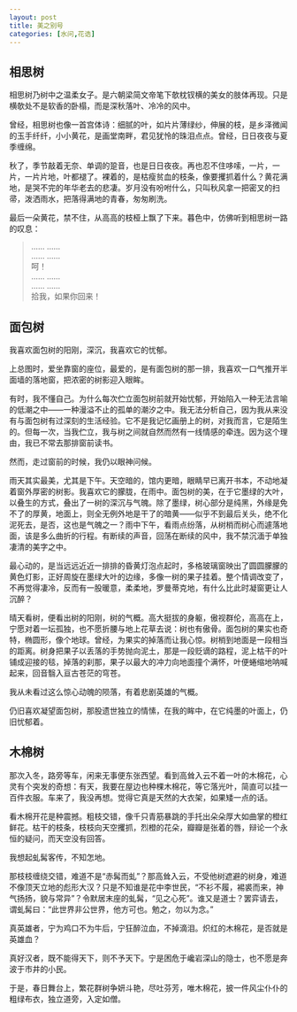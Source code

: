 ```yaml
---
layout: post
title: 美之别号
categories: [水问,花诰]
---
```


## 相思树

相思树乃树中之温柔女子。是六朝梁简文帝笔下欹枕钗横的美女的肢体再现。只是横欹处不是软香的卧榻，而是深秋落叶、冷冷的风中。

曾经，相思树也像一首宫体诗：细腻的叶，如片片薄绿纱，伸展的枝，是乡泽微闻的玉手纤纤，小小黄花，是画堂南畔，君见犹怜的珠泪点点。曾经，日日夜夜与夏季缠绵。

秋了，季节敲着无奈、单调的跫音，也是日日夜夜。再也忍不住哆嗦，一片，一片，一片片地，叶都褪了。裸着的，是枯瘦贫血的枝条，像要攫抓着什么？黄花满地，是哭不完的年华老去的悲凄。岁月没有吩咐什么，只叫秋风拿一把密叉的扫帚，泼洒雨水，把落得满地的青春，匆匆刷洗。

最后一朵黄花，禁不住，从高高的枝桠上飘了下来。暮色中，仿佛听到相思树一路的叹息：

> …… ……  
> …… ……  
> 呵！  
> …… ……  
> …… ……  
> 拾我，如果你回来！


## 面包树

我喜欢面包树的阳刚，深沉，我喜欢它的忧郁。

上总图时，爱坐靠窗的座位，最爱的，是有面包树的那一排，我喜欢一口气推开半面墙的落地窗，把浓密的树影迎入眼眸。

有时，我不懂自己。为什么每次伫立面包树前就开始忧郁，开始陷入一种无法言喻的低潮之中——一种漫溢不止的孤单的潮汐之中。我无法分析自己，因为我从来没有与面包树有过深刻的生活经验。它不是我记忆画册上的树，对我而言，它是陌生的。但每一次，当我伫立，我与树之间就自然而然有一线情感的牵连。因为这个理由，我已不常去那排窗前读书。

然而，走过窗前的时候，我仍以眼神问候。

雨天其实最美，尤其是下午。天空暗的，馆内更暗，眼睛早已离开书本，不动地凝着窗外厚密的树影。我喜欢它的朦胧，在雨中。面包树的美，在于它墨绿的大叶，以叠生的方式，叠出了一树的深沉与气魄。除了墨绿，树心部分是纯黑，外缘是免不了的厚黄，地面上，则全无例外地是干了的暗黄——似乎不到最后关头，绝不化泥死去，是否，这也是气魄之一？雨中下午，看雨点纷落，从树梢而树心而遽落地面，该是多么曲折的行程。有断续的声音，回荡在断续的风中，我不禁沉湎于单独凄清的美字之中。

最心动的，是当远远近近一排排的昏黄灯泡点起时，多格玻璃窗映出了圆圆朦朦的黄色灯影，正好周旋在墨绿大叶的边缘，多像一树的果子挂着。整个情调改变了，不再觉得凄冷，反而有一股暖意，柔柔地，罗曼蒂克地，有什么比此时凝窗更让人沉醉？

晴天看树，便看出树的阳刚，树的气概。高大挺拔的身躯，傲视群伦，高高在上，宁愿对着一坛孤独，也不愿折腰与地上花草去说：树也有傲骨。面包树的果实也奇特，椭圆形，像个地球。曾经，为果实的掉落而让我心惊。树梢到地面是一段相当的距离。树身把果子以丢落的手势抛向泥土，那是一段贬谪的路程，泥上枯干的叶铺成迎接的毯，掉落的刹那，果子以最大的冲力向地面撞个满怀，叶便蜷缩地呐喊起来，回音翳入亘古苍茫的穹苍。

我从未看过这么惊心动魄的陨落，有着悲剧英雄的气概。

仍旧喜欢凝望面包树，那股遗世独立的情愫，在我的眸中，在它纯墨的叶面上，仍旧忧郁着。

## 木棉树

那次入冬，路旁等车，闲来无事便东张西望。看到高耸入云不着一叶的木棉花，心灵有个突发的奇想：有天，我要在屋边也种棵木棉花，等它落光叶，简直可以挂一百件衣服。车来了，我没再想。觉得它真是天然的大衣架，如果矮一点的话。

看木棉开花是种震撼。粗枝交错，像千只青筋暴跳的手托出朵朵厚大如曲掌的橙红鲜花。枯干的枝条，枝枝向天空攫抓，烈橙的花朵，瓣瓣是张着的唇，辩论一个永恒的疑问，而天空没有回答。

我想起虬髯客传，不知怎地。

那枝枝缠绕交错，难道不是“赤髯而虬”？那高耸入云，不受他树遮避的树身，难道不像顶天立地的彪形大汉？只是不知谁是花中李世民，“不衫不履，裼裘而来，神气扬扬，貌与常异”？令默居末座的虬髯，“见之心死”。谁又是道士？罢弈请去，谓虬髯曰：“此世界非公世界，他方可也。勉之，勿以为念。”

真英雄者，宁为鸡口不为牛后，宁狂醉泣血，不掉滴泪。炽红的木棉花，是否就是英雄血？

真好汉者，既不能得天下，则不予天下。宁是困危于巉岩深山的隐士，也不愿是奔波于市井的小民。

于是，春日舞台上，繁花群树争妍斗艳，尽吐芬芳，唯木棉花，披一件风尘仆仆的粗绿布衣，独立道旁，入定如僧。
